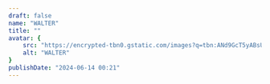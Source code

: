 ```yaml
---
draft: false
name: "WALTER"
title: ""
avatar: {
    src: "https://encrypted-tbn0.gstatic.com/images?q=tbn:ANd9GcT5yABsUyRcEtCDuWdvomnMiSmXwy9SlvHKMQ&s",
    alt: "WALTER"
}
publishDate: "2024-06-14 00:21"
---
```

